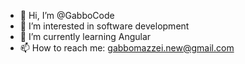 - 👋 Hi, I’m @GabboCode
- 👀 I’m interested in software development
- 🌱 I’m currently learning Angular
- 📫 How to reach me: gabbomazzei.new@gmail.com

<!---
GabboCode/GabboCode is a ✨ special ✨ repository because its `README.md` (this file) appears on your GitHub profile.
You can click the Preview link to take a look at your changes.
--->

